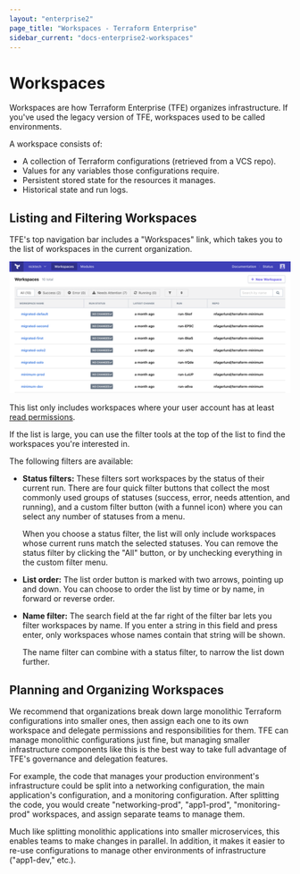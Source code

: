 ```yaml
---
layout: "enterprise2"
page_title: "Workspaces - Terraform Enterprise"
sidebar_current: "docs-enterprise2-workspaces"
---
```


# Workspaces

Workspaces are how Terraform Enterprise (TFE) organizes infrastructure. If you've used the legacy version of TFE, workspaces used to be called environments.

A workspace consists of:

- A collection of Terraform configurations (retrieved from a VCS repo).
- Values for any variables those configurations require.
- Persistent stored state for the resources it manages.
- Historical state and run logs.

## Listing and Filtering Workspaces

TFE's top navigation bar includes a "Workspaces" link, which takes you to the list of workspaces in the current  organization.

![Screenshot: the list of workspaces](./images/index-list.png)

This list only includes workspaces where your user account has at least [read permissions](../users-teams-organizations/permissions.html).

If the list is large, you can use the filter tools at the top of the list to find the workspaces you're interested in.

The following filters are available:

- **Status filters:** These filters sort workspaces by the status of their current run. There are four quick filter buttons that collect the most commonly used groups of statuses (success, error, needs attention, and running), and a custom filter button (with a funnel icon) where you can select any number of statuses from a menu.

    When you choose a status filter, the list will only include workspaces whose current runs match the selected statuses. You can remove the status filter by clicking the "All" button, or by unchecking everything in the custom filter menu.
- **List order:** The list order button is marked with two arrows, pointing up and down. You can choose to order the list by time or by name, in forward or reverse order.
- **Name filter:** The search field at the far right of the filter bar lets you filter workspaces by name. If you enter a string in this field and press enter, only workspaces whose names contain that string will be shown.

    The name filter can combine with a status filter, to narrow the list down further.


## Planning and Organizing Workspaces

We recommend that organizations break down large monolithic Terraform configurations into smaller ones, then assign each one to its own workspace and delegate permissions and responsibilities for them. TFE can manage monolithic configurations just fine, but managing smaller infrastructure components like this is the best way to take full advantage of TFE's governance and delegation features.

For example, the code that manages your production environment's infrastructure could be split into a networking configuration, the main application's configuration, and a monitoring configuration. After splitting the code, you would create "networking-prod", "app1-prod", "monitoring-prod" workspaces, and assign separate teams to manage them.

Much like splitting monolithic applications into smaller microservices, this enables teams to make changes in parallel. In addition, it makes it easier to re-use configurations to manage other environments of infrastructure ("app1-dev," etc.).

